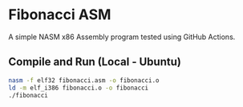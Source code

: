 # Fibonacci ASM

A simple NASM x86 Assembly program tested using GitHub Actions.

## Compile and Run (Local - Ubuntu)

```bash
nasm -f elf32 fibonacci.asm -o fibonacci.o
ld -m elf_i386 fibonacci.o -o fibonacci
./fibonacci

